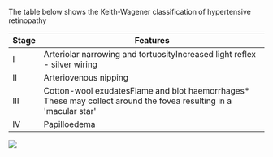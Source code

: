 The table below shows the Keith\-Wagener classification of hypertensive retinopathy  
  


| **Stage** | **Features** |
| --- | --- |
| I | Arteriolar narrowing and tortuosityIncreased light reflex \- silver wiring |
| II | Arteriovenous nipping |
| III | Cotton\-wool exudatesFlame and blot haemorrhages* These may collect around the fovea resulting in a 'macular star' |
| IV | Papilloedema |

  
[![](https://d32xxyeh8kfs8k.cloudfront.net/images_Passmedicine/pdd573.jpg)](https://d32xxyeh8kfs8k.cloudfront.net/images_Passmedicine/pdd573b.jpg)